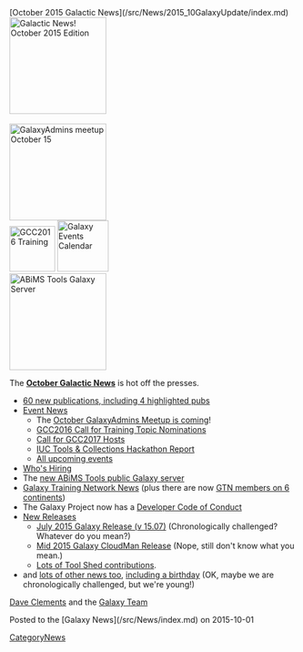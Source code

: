 <div class='newsItemHeader'>[October 2015 Galactic News](/src/News/2015_10GalaxyUpdate/index.md)</div>

<div class='right'>
<a href='/src/GalaxyUpdates/2015_10/index.md'><img src="/src/Images/GalaxyLogos/GalaxyNews.png" alt="Galactic News! October 2015 Edition" width=170 /></a><br /><br />
<a href='/src/GalaxyUpdates/2015_10/index.md#october-galaxyadmins-meetup'><img src="/src/Images/Logos/GalaxyAdmins.png" alt="GalaxyAdmins meetup October 15" width="170" /></a><br />
<a href='/src/GalaxyUpdates/2015_10/index.md#gcc2016-call-for-training-topic-nominations'><img src="/src/Events/GCC2016/GCC2016TrainingLogo400.png" alt="GCC2016 Training" width="80" /></a>
<a href='/src/GalaxyUpdates/2015_10/index.md#upcoming-events'><img src="/src/Images/Logos/GalxyEventsCalThumb.png" alt="Galaxy Events Calendar" width="90" /></a><br />
<a href='/src/GalaxyUpdates/2015_10/index.md#new-public-galaxy-servers'><img src="/src/PublicGalaxyServers/ABiMSToolsLogos.png" alt="ABiMS Tools Galaxy Server" width="170" /></a>
</div>

The **[October Galactic News](/src/GalaxyUpdates/2015_10/index.md)** is hot off the presses.
* [60 new publications, including 4 highlighted pubs](/src/GalaxyUpdates/2015_10/index.md#new-papers)
* [Event News](/src/GalaxyUpdates/2015_10/index.md#events)
  * The [October GalaxyAdmins Meetup is coming](/src/GalaxyUpdates/2015_10/index.md#october-galaxyadmins-meetup)!
  * [GCC2016 Call for Training Topic Nominations](/src/GalaxyUpdates/2015_10/index.md#gcc2016-call-for-training-topic-nominations)
  * [Call for GCC2017 Hosts](/src/GalaxyUpdates/2015_10/index.md#call-for-gcc2017-hosts)
  * [IUC Tools & Collections Hackathon Report](/src/GalaxyUpdates/2015_10/index.md#iuc-tools--collections-hackathon-report)
  * [All upcoming events](/src/GalaxyUpdates/2015_10/index.md#upcoming-events)
* [Who's Hiring](/src/GalaxyUpdates/2015_10/index.md#whos-hiring)
* The [new ABiMS Tools public Galaxy server](/src/GalaxyUpdates/2015_10/index.md#new-public-galaxy-servers)
* [Galaxy Training Network News](/src/GalaxyUpdates/2015_10/index.md#galaxy-training-network-news) (plus there are now [GTN members on 6 continents](/src/GalaxyUpdates/2015_10/index.md#galaxy-community-hubs))
* The Galaxy Project now has a [Developer Code of Conduct](/src/GalaxyUpdates/2015_10/index.md#galaxy-developer-code-of-conduct)
* [New Releases](/src/GalaxyUpdates/2015_10/index.md#releases)
  * [July 2015 Galaxy Release (v 15.07)](/src/GalaxyUpdates/2015_10/index.md#july-2015-galaxy-release-v-1507) (Chronologically challenged?  Whatever do you mean?)
  * [Mid 2015 Galaxy CloudMan Release](/src/GalaxyUpdates/2015_10/index.md#mid-2015-galaxy-cloudman-release) (Nope, still don't know what you mean.)
  * [Lots of Tool Shed contributions](/src/ToolShed/Contributions/2015_09/index.md).
* and [lots of other news too](/src/GalaxyUpdates/2015_10/index.md#other-news), [including a birthday](/src/GalaxyUpdates/2015_10/index.md#galaxy-turns-10) (OK, maybe we are chronologically challenged, but we're young!)

[Dave Clements](/src/DaveClements/index.md) and the [Galaxy Team](/src/GalaxyTeam/index.md)

<div class='newsItemFooter'>Posted to the [Galaxy News](/src/News/index.md) on 2015-10-01 </div>

[CategoryNews](/src/CategoryNews/index.md)
